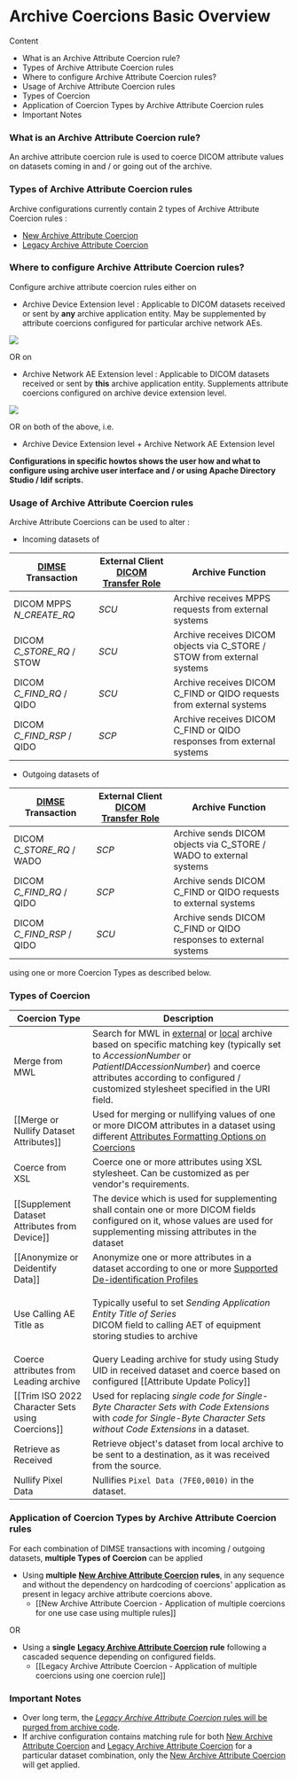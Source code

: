# Archive Coercions Basic Overview

Content

* What is an Archive Attribute Coercion rule?
* Types of Archive Attribute Coercion rules
* Where to configure Archive Attribute Coercion rules?
* Usage of Archive Attribute Coercion rules
* Types of Coercion
* Application of Coercion Types by Archive Attribute Coercion rules
* Important Notes

### What is an Archive Attribute Coercion rule?

An archive attribute coercion rule is used to coerce DICOM attribute values on datasets coming in and / or going out of the archive.

### Types of Archive Attribute Coercion rules

Archive configurations currently contain 2 types of Archive Attribute Coercion rules :

* [New Archive Attribute Coercion](https://dcm4chee-arc-cs.readthedocs.io/en/latest/networking/config/archiveAttributeCoercion2.html)
* [Legacy Archive Attribute Coercion](https://dcm4chee-arc-cs.readthedocs.io/en/latest/networking/config/archiveAttributeCoercion.html)

### Where to configure Archive Attribute Coercion rules?

Configure archive attribute coercion rules either on

* Archive Device Extension level : Applicable to DICOM datasets received or sent by **any** archive application entity. May be supplemented by attribute coercions configured for particular archive network AEs.

![](https://raw.githubusercontent.com/wiki/dcm4che/dcm4chee-arc-light/images/attribute-coercions/coercions-archive-device.png)

OR on

* Archive Network AE Extension level : Applicable to DICOM datasets received or sent by **this** archive application entity. Supplements attribute coercions configured on archive device extension level.

![](https://raw.githubusercontent.com/wiki/dcm4che/dcm4chee-arc-light/images/attribute-coercions/coercions-archive-network-ae.png)

OR on both of the above, i.e.

* Archive Device Extension level + Archive Network AE Extension level

**Configurations in specific howtos shows the user how and what to configure using archive user interface and / or using Apache Directory Studio / ldif scripts.**

### Usage of Archive Attribute Coercion rules

Archive Attribute Coercions can be used to alter :

* Incoming datasets of

| [**DIMSE**](https://dcm4chee-arc-cs.readthedocs.io/en/latest/networking/config/archiveAttributeCoercion2.html#dcmDIMSE) **Transaction** | **External Client** [**DICOM Transfer Role**](https://dcm4chee-arc-cs.readthedocs.io/en/latest/networking/config/archiveAttributeCoercion2.html#dicomtransferrole) | **Archive Function**                                                     |
| --------------------------------------------------------------------------------------------------------------------------------------- | ------------------------------------------------------------------------------------------------------------------------------------------------------------------ | ------------------------------------------------------------------------ |
| DICOM MPPS _N\_CREATE\_RQ_                                                                                                              | _SCU_                                                                                                                                                              | Archive receives MPPS requests from external systems                     |
| DICOM _C\_STORE\_RQ_ / STOW                                                                                                             | _SCU_                                                                                                                                                              | Archive receives DICOM objects via C\_STORE / STOW from external systems |
| DICOM _C\_FIND\_RQ_ / QIDO                                                                                                              | _SCU_                                                                                                                                                              | Archive receives DICOM C\_FIND or QIDO requests from external systems    |
| DICOM _C\_FIND\_RSP_ / QIDO                                                                                                             | _SCP_                                                                                                                                                              | Archive receives DICOM C\_FIND or QIDO responses from external systems   |

* Outgoing datasets of

| [**DIMSE**](https://dcm4chee-arc-cs.readthedocs.io/en/latest/networking/config/archiveAttributeCoercion2.html#dcmDIMSE) **Transaction** | **External Client** [**DICOM Transfer Role**](https://dcm4chee-arc-cs.readthedocs.io/en/latest/networking/config/archiveAttributeCoercion2.html#dicomtransferrole) | **Archive Function**                                                |
| --------------------------------------------------------------------------------------------------------------------------------------- | ------------------------------------------------------------------------------------------------------------------------------------------------------------------ | ------------------------------------------------------------------- |
| DICOM _C\_STORE\_RQ_ / WADO                                                                                                             | _SCP_                                                                                                                                                              | Archive sends DICOM objects via C\_STORE / WADO to external systems |
| DICOM _C\_FIND\_RQ_ / QIDO                                                                                                              | _SCP_                                                                                                                                                              | Archive sends DICOM C\_FIND or QIDO requests to external systems    |
| DICOM _C\_FIND\_RSP_ / QIDO                                                                                                             | _SCU_                                                                                                                                                              | Archive sends DICOM C\_FIND or QIDO responses to external systems   |

using one or more Coercion Types as described below.

### Types of Coercion

| **Coercion Type**                                  | **Description**                                                                                                                                                                                                                                                                                                                                                                                                                                                                            |
| -------------------------------------------------- | ------------------------------------------------------------------------------------------------------------------------------------------------------------------------------------------------------------------------------------------------------------------------------------------------------------------------------------------------------------------------------------------------------------------------------------------------------------------------------------------ |
| Merge from MWL                                     | Search for MWL in [external](https://dcm4chee-arc-cs.readthedocs.io/en/latest/networking/config/archiveAttributeCoercion.html#dcmmergemwlscp) or [local](https://dcm4chee-arc-cs.readthedocs.io/en/latest/networking/config/archiveAttributeCoercion.html#dcmmergelocalmwlscp) archive based on specific matching key (typically set to _AccessionNumber_ or _PatientIDAccessionNumber_) and coerce attributes according to configured / customized stylesheet specified in the URI field. |
| \[\[Merge or Nullify Dataset Attributes]]          | Used for merging or nullifying values of one or more DICOM attributes in a dataset using different [Attributes Formatting Options on Coercions](https://github.com/dcm4che/dcm4chee-arc-light/wiki/Merge-or-Nullify-Dataset-Attributes#merge-attributes-formatting-options)                                                                                                                                                                                                                |
| Coerce from XSL                                    | Coerce one or more attributes using XSL stylesheet. Can be customized as per vendor's requirements.                                                                                                                                                                                                                                                                                                                                                                                        |
| \[\[Supplement Dataset Attributes from Device]]    | The device which is used for supplementing shall contain one or more DICOM fields configured on it, whose values are used for supplementing missing attributes in the dataset                                                                                                                                                                                                                                                                                                              |
| \[\[Anonymize or Deidentify Data]]                 | Anonymize one or more attributes in a dataset according to one or more [Supported De-identification Profiles](https://github.com/dcm4che/dcm4chee-arc-light/wiki/Anonymize-or-Deidentify-Data#supported-de-identification-profiles)                                                                                                                                                                                                                                                        |
| Use Calling AE Title as                            | <p>Typically useful to set <em>Sending Application Entity Title of Series</em><br>DICOM field to calling AET of equipment storing studies to archive</p>                                                                                                                                                                                                                                                                                                                                   |
| Coerce attributes from Leading archive             | Query Leading archive for study using Study UID in received dataset and coerce based on configured \[\[Attribute Update Policy]]                                                                                                                                                                                                                                                                                                                                                           |
| \[\[Trim ISO 2022 Character Sets using Coercions]] | Used for replacing _single code for Single-Byte Character Sets with Code Extensions_ with _code for Single-Byte Character Sets without Code Extensions_ in a dataset.                                                                                                                                                                                                                                                                                                                      |
| Retrieve as Received                               | Retrieve object's dataset from local archive to be sent to a destination, as it was received from the source.                                                                                                                                                                                                                                                                                                                                                                              |
| Nullify Pixel Data                                 | Nullifies `Pixel Data (7FE0,0010)` in the dataset.                                                                                                                                                                                                                                                                                                                                                                                                                                         |

### Application of Coercion Types by Archive Attribute Coercion rules

For each combination of DIMSE transactions with incoming / outgoing datasets, **multiple Types of Coercion** can be applied

* Using **multiple** [**New Archive Attribute Coercion**](https://dcm4chee-arc-cs.readthedocs.io/en/latest/networking/config/archiveAttributeCoercion2.html) **rules**, in any sequence and without the dependency on hardcoding of coercions' application as present in legacy archive attribute coercions above.
  * \[\[New Archive Attribute Coercion - Application of multiple coercions for one use case using multiple rules]]

OR

* Using a **single** [**Legacy Archive Attribute Coercion**](https://dcm4chee-arc-cs.readthedocs.io/en/latest/networking/config/archiveAttributeCoercion.html) **rule** following a cascaded sequence depending on configured fields.
  * \[\[Legacy Archive Attribute Coercion - Application of multiple coercions using one coercion rule]]

### Important Notes

* Over long term, the [_Legacy Archive Attribute Coercion_ rules will be purged from archive code](https://github.com/dcm4che/dcm4chee-arc-light/issues/4034).
* If archive configuration contains matching rule for both [New Archive Attribute Coercion](https://dcm4chee-arc-cs.readthedocs.io/en/latest/networking/config/archiveAttributeCoercion2.html) and [Legacy Archive Attribute Coercion](https://dcm4chee-arc-cs.readthedocs.io/en/latest/networking/config/archiveAttributeCoercion.html) for a particular dataset combination, only the [New Archive Attribute Coercion](https://dcm4chee-arc-cs.readthedocs.io/en/latest/networking/config/archiveAttributeCoercion2.html) will get applied.
